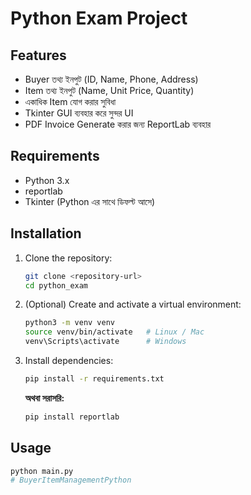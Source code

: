 # Python Exam Project

## Features

- Buyer তথ্য ইনপুট (ID, Name, Phone, Address)
- Item তথ্য ইনপুট (Name, Unit Price, Quantity)
- একাধিক Item যোগ করার সুবিধা
- Tkinter GUI ব্যবহার করে সুন্দর UI
- PDF Invoice Generate করার জন্য ReportLab ব্যবহার

## Requirements

- Python 3.x
- reportlab
- Tkinter (Python এর সাথে ডিফল্ট আসে)

## Installation

1. Clone the repository:
    ```bash
    git clone <repository-url>
    cd python_exam
    ```

2. (Optional) Create and activate a virtual environment:
    ```bash
    python3 -m venv venv
    source venv/bin/activate   # Linux / Mac
    venv\Scripts\activate      # Windows
    ```

3. Install dependencies:
    ```bash
    pip install -r requirements.txt
    ```
    **অথবা সরাসরি:**
    ```bash
    pip install reportlab
    ```

## Usage

```bash
python main.py
# BuyerItemManagementPython

